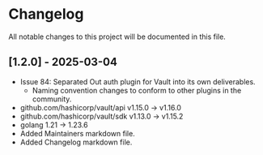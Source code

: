 # Changelog

All notable changes to this project will be documented in this file.

## [1.2.0] - 2025-03-04
- Issue 84: Separated Out auth plugin for Vault into its own deliverables.
  - Naming convention changes to conform to other plugins in the community.
- github.com/hashicorp/vault/api v1.15.0 -> v1.16.0
- github.com/hashicorp/vault/sdk v1.13.0 -> v1.15.2
- golang 1.21 -> 1.23.6
- Added Maintainers markdown file.
- Added Changelog markdown file.
